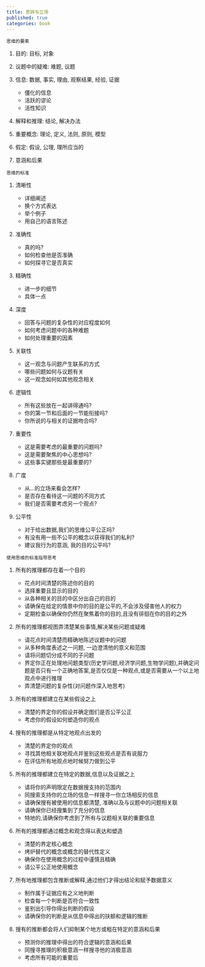 ```yaml
---
title: 思辨与立场
published: true
categories: book
---
```


``思维的要素``

1. 目的: 目标, 对象

2. 议题中的疑难: 难题, 议题

3. 信息: 数据, 事实, 理由, 观察结果, 经验, 证据

   + 僵化的信息
   + 活跃的谬论
   + 活性知识

4. 解释和推理: 结论, 解决办法

5. 重要概念: 理论, 定义, 法则, 原则, 模型

6. 假定: 假设, 公理, 理所应当的

7. 意涵和后果

``思维的标准``

1. 清晰性

   + 详细阐述
   + 换个方式表达
   + 举个例子
   + 用自己的语言陈述

2. 准确性

   + 真的吗?
   + 如何检查他是否准确
   + 如何探寻它是否真实

3. 精确性

   + 进一步的细节
   + 具体一点

4. 深度

   + 回答与问题的复杂性的对应程度如何
   + 如何考虑问题中的各种难题
   + 如何处理重要的因素

5. 关联性

   + 这一观念与问题产生联系的方式
   + 哪些问题如何与议题有关
   + 这一观念如何如其他观念相关

6. 逻辑性

   + 所有这些放在一起讲得通吗?
   + 你的第一节和后面的一节能衔接吗?
   + 你所说的与相关的证据吻合吗?

7. 重要性

   + 这是需要考虑的最重要的问题吗?
   + 这是需要聚焦的中心思想吗?
   + 这些事实键那些是最重要的?

8. 广度

   + 从...的立场来看会怎样?
   + 是否存在看待这一问题的不同方式
   + 我们是否需要考虑另一个观点?

9. 公平性

   + 对于给出数据,我们的思维公平公正吗?
   + 有没有用一些不公平的概念以获得我们的私利?
   + 建议我行为的意涵, 我的目的公平吗?

``使用思维的标准指导思考``

1. 所有的推理都存在着一个目的

   + 花点时间清楚的陈述你的目的
   + 选择重要且显示的目的
   + 从各种相关的目的中区分出自己的目的
   + 请确保在给定的情景中你的目的是公平的,不会涉及侵害他人的权力
   + 定期检查以确保你仍然在聚焦着你的目的,且没有徘徊在你的目的之外

2. 所有的推理都视图弄清楚某些事情,解决某些问题或疑难

   + 请花点时间清楚而精确地陈述议题中的问题
   + 从多种角度表述之一问题, 一边澄清他的意义和范围
   + 请将问题切分成不同的子问题
   + 界定你正在处理地问题类型(历史学问题,经济学问题,生物学问题),并确定问题是否只有一个正确地答案,是否仅仅是一种观点,或是否需要从一个以上地观点中进行推理
   + 弄清楚问题的复杂性(对问题作深入地思考)

3. 所有的推理都建立在某些假设之上

   + 清楚的界定你的假设并确定图们是否公平公正
   + 考虑你的假设如何塑造你的观点

4. 搜有的推理都是从特定地观点出发的

   + 清楚的界定你的观点
   + 寻找其他相关联地观点并鉴别这些观点是否有说服力
   + 在评估所有地观点地时候努力做到公平

5. 所有的推理都建立在特定的数据,信息以及证据之上

   + 请将你的声明限定在数据搜支持的范围内
   + 同搜索支持你的立场的信息一样搜寻一你立场相反的信息
   + 请确保搜有被使用的信息都清楚, 准确以及与议题中的问题相关联
   + 请确保你已经搜集到了充分的信息
   + 特地的,请确保你考虑到了所有与议题相关联的重要信息

6. 所有的推理都通过概念和观念得以表达和塑造

   + 清楚的界定核心概念
   + 烤炉替代的概念或概念的替代性定义
   + 确保你在使用概念的过程中谨慎且精确
   + 请公平公正地使用概念

7. 所有地推理都包含推断或解释,通过他们才得出结论和赋予数据意义

   + 制作属于证据应有之义地判断
   + 检查每一个判断是否符合一致性
   + 鉴别出引导你得出判断的假设
   + 请确保你的判断是从信息中得出的扶额和逻辑的推断

8. 搜有的推断都会将人们抑制某个地方或粗在特定的意涵和后果

   + 预测你的推理中得出的符合逻辑的意涵和后果
   + 同搜寻推理的积极意涵一样搜寻他的消极意涵
   + 考虑所有可能的重要后

